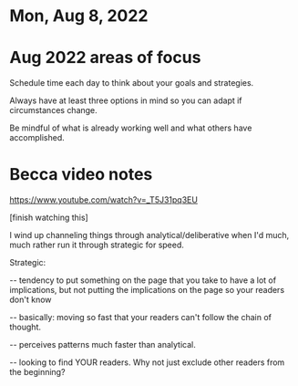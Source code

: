 # Mon, Aug 8, 2022

# Aug 2022 areas of focus

Schedule time each day to think about your goals and strategies.

Always have at least three options in mind so you can adapt if circumstances change.

Be mindful of what is already working well and what others have accomplished.

# Becca video notes

https://www.youtube.com/watch?v=_T5J31pq3EU

\[finish watching this\]

I wind up channeling things through analytical/deliberative when I'd much, much rather run it through strategic for speed.

Strategic:

\-\- tendency to put something on the page that you take to have a lot of implications, but not putting the implications on the page so your readers don't know

\-\- basically: moving so fast that your readers can't follow the chain of thought.

\-\- perceives patterns much faster than analytical.

\-\- looking to find YOUR readers. Why not just exclude other readers from the beginning?